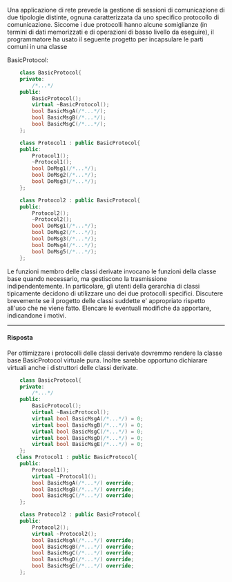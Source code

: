 Una applicazione di rete prevede la gestione di sessioni di comunicazione di due tipologie distinte,
ognuna caratterizzata da uno specifico protocollo di comunicazione. Siccome i due protocolli hanno
alcune somiglianze (in termini di dati memorizzati e di operazioni di basso livello da eseguire),
il programmatore ha usato il seguente progetto per incapsulare le parti comuni in una classe

BasicProtocol:
```c++
    class BasicProtocol{
    private:
        /*...*/
    public:
        BasicProtocol();
        virtual ~BasicProtocol();
        bool BasicMsgA(/*...*/);
        bool BasicMsgB(/*...*/);
        bool BasicMsgC(/*...*/);
    };

    class Protocol1 : public BasicProtocol{
    public:
        Protocol1();
        ~Protocol1();
        bool DoMsg1(/*...*/);
        bool DoMsg2(/*...*/);
        bool DoMsg3(/*...*/);
    };

    class Protocol2 : public BasicProtocol{
    public:
        Protocol2();
        ~Protocol2();
        bool DoMsg1(/*...*/);
        bool DoMsg2(/*...*/);
        bool DoMsg3(/*...*/);
        bool DoMsg4(/*...*/);
        bool DoMsg5(/*...*/);
    };
```
Le funzioni membro delle classi derivate invocano le funzioni della classe base quando necessario,
ma gestiscono la trasmissione indipendentemente. In particolare, gli utenti della gerarchia di classi
tipicamente decidono di utilizzare uno dei due protocolli specifici. Discutere brevemente se il
progetto delle classi suddette e' appropriato rispetto all'uso che ne viene fatto. Elencare le eventuali
modifiche da apportare, indicandone i motivi.
_______________________________________________________

#### Risposta

Per ottimizzare i protocolli delle classi derivate dovremmo rendere la classe base BasicProtocol virtuale pura.
Inoltre sarebbe opportuno dichiarare virtuali anche i distruttori delle classi derivate.
```c++
    class BasicProtocol{
    private:
        /*...*/
    public:
        BasicProtocol();
        virtual ~BasicProtocol();
        virtual bool BasicMsgA(/*...*/) = 0;
        virtual bool BasicMsgB(/*...*/) = 0;
        virtual bool BasicMsgC(/*...*/) = 0;
        virtual bool BasicMsgD(/*...*/) = 0;
        virtual bool BasicMsgE(/*...*/) = 0;
    };
   class Protocol1 : public BasicProtocol{
    public:
        Protocol1();
        virtual ~Protocol1();
        bool BasicMsgA(/*...*/) override;
        bool BasicMsgB(/*...*/) override;
        bool BasicMsgC(/*...*/) override;
    };

    class Protocol2 : public BasicProtocol{
    public:
        Protocol2();
        virtual ~Protocol2();
        bool BasicMsgA(/*...*/) override;
        bool BasicMsgB(/*...*/) override;
        bool BasicMsgC(/*...*/) override;
        bool BasicMsgD(/*...*/) override;
        bool BasicMsgE(/*...*/) override;
    };
```